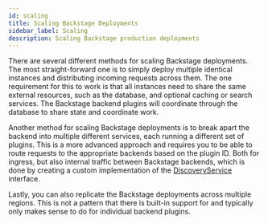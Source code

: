 ```yaml
---
id: scaling
title: Scaling Backstage Deployments
sidebar_label: Scaling
description: Scaling Backstage production deployments
---
```


There are several different methods for scaling Backstage deployments. The most
straight-forward one is to simply deploy multiple identical instances and distributing
incoming requests across them. The one requirement for this to work is that all instances
need to share the same external resources, such as the database, and optional caching or
search services. The Backstage backend plugins will coordinate through the database
to share state and coordinate work.

Another method for scaling Backstage deployments is to break apart the backend
into multiple different services, each running a different set of plugins. This
is a more advanced approach and requires you to be able to route requests to
the appropriate backends based on the plugin ID. Both for ingress, but also
internal traffic between Backstage backends, which is done by creating a custom
implementation of the [DiscoveryService](../reference/backend-plugin-api.discoveryservice.md) interface.

Lastly, you can also replicate the Backstage deployments across multiple regions.
This is not a pattern that there is built-in support for and typically only makes
sense to do for individual backend plugins.
